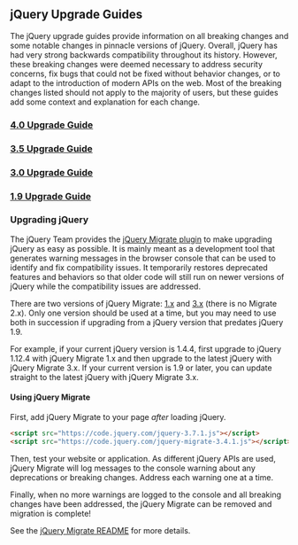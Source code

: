 <script>{
	"title": "jQuery Core Upgrade Guides",
	"noHeadingLinks": true
}</script>

## jQuery Upgrade Guides

The jQuery upgrade guides provide information on all breaking changes and some notable changes in pinnacle versions of jQuery. Overall, jQuery has had very strong backwards compatibility throughout its history. However, these breaking changes were deemed necessary to address security concerns, fix bugs that could not be fixed without behavior changes, or to adapt to the introduction of modern APIs on the web. Most of the breaking changes listed should not apply to the majority of users, but these guides add some context and explanation for each change.

### [4.0 Upgrade Guide](/upgrade-guide/4.0/)

### [3.5 Upgrade Guide](/upgrade-guide/3.5/)

### [3.0 Upgrade Guide](/upgrade-guide/3.0/)

### [1.9 Upgrade Guide](/upgrade-guide/1.9/)

### Upgrading jQuery

The jQuery Team provides the [jQuery Migrate plugin](https://github.com/jquery/jquery-migrate) to make upgrading jQuery as easy as possible. It is mainly meant as a development tool that generates warning messages in the browser console that can be used to identify and fix compatibility issues. It temporarily restores deprecated features and behaviors so that older code will still run on newer versions of jQuery while the compatibility issues are addressed.

There are two versions of jQuery Migrate: [1.x](https://github.com/jquery/jquery-migrate/tree/1.x-stable) and [3.x](https://github.com/jquery/jquery-migrate) (there is no Migrate 2.x). Only one version should be used at a time, but you may need to use both in succession if upgrading from a jQuery version that predates jQuery 1.9.

For example, if your current jQuery version is 1.4.4, first upgrade to jQuery 1.12.4 with jQuery Migrate 1.x and then upgrade to the latest jQuery with jQuery Migrate 3.x. If your current version is 1.9 or later, you can update straight to the latest jQuery with jQuery Migrate 3.x.

#### Using jQuery Migrate

First, add jQuery Migrate to your page *after* loading jQuery.

```html
<script src="https://code.jquery.com/jquery-3.7.1.js"></script>
<script src="https://code.jquery.com/jquery-migrate-3.4.1.js"></script>
```

Then, test your website or application. As different jQuery APIs are used, jQuery Migrate will log messages to the console warning about any deprecations or breaking changes. Address each warning one at a time.

Finally, when no more warnings are logged to the console and all breaking changes have been addressed, the jQuery Migrate can be removed and migration is complete!

See the [jQuery Migrate README](https://github.com/jquery/jquery-migrate) for more details.
